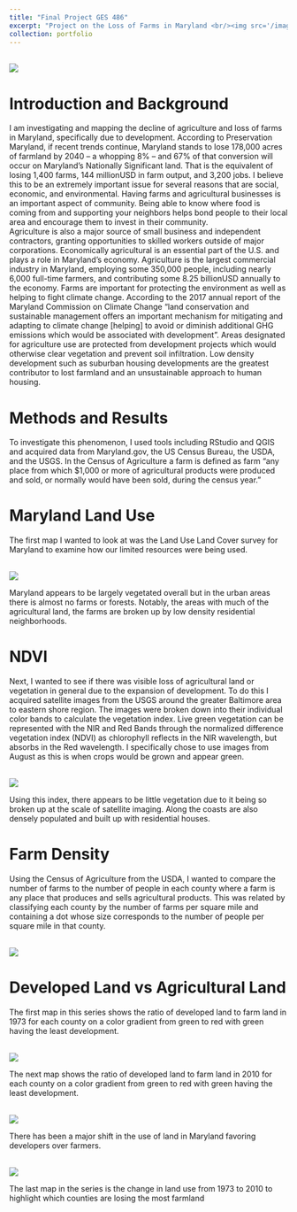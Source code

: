 ```yaml
---
title: "Final Project GES 486"
excerpt: "Project on the Loss of Farms in Maryland <br/><img src='/images/clagett-barns-with-sunflowers-roshani-kothari-1171x593.png'>"
collection: portfolio
---
```


<br/><img src='/images/farm.png'>

Introduction and Background
=====
I am investigating and mapping the decline of agriculture and loss of farms in Maryland, specifically due to development.
According to Preservation Maryland, if recent trends continue, Maryland stands to lose 178,000 acres of farmland by 
2040 – a whopping 8% – and 67% of that conversion will occur on Maryland’s Nationally Significant land. That 
is the equivalent of losing 1,400 farms, 144 millionUSD in farm output, and 3,200 jobs. I believe this to be an
extremely important issue for several reasons that are social, economic, and environmental.  Having farms and 
agricultural businesses is an important aspect of community.  Being able to know where food is coming from and 
supporting your neighbors helps bond people to their local area and encourage them to invest in their community.  
Agriculture is also a major source of small business and independent contractors, granting opportunities to skilled
workers outside of major corporations.  Economically agricultural is an essential part of the U.S. and plays a role
in Maryland’s economy. Agriculture is the largest commercial industry in Maryland, employing some 350,000 people,
including nearly 6,000 full-time farmers, and contributing some 8.25 billionUSD annually to the economy. Farms are
important for protecting the environment as well as helping to fight climate change. According to the 2017 annual
report of the Maryland Commission on Climate Change “land conservation and sustainable management offers an important
mechanism for mitigating and adapting to climate change [helping] to avoid or diminish additional GHG emissions which
would be associated with development”.   Areas designated for agriculture use are protected from development projects
which would otherwise clear vegetation and prevent soil infiltration.   Low density development such as suburban housing
developments are the greatest contributor to lost farmland and an unsustainable approach to human housing.


Methods and Results
======

To investigate this phenomenon, I used tools including RStudio and QGIS and acquired data from Maryland.gov, the US Census
Bureau, the USDA, and the USGS.  In the Census of Agriculture a farm is defined as farm “any place from which $1,000 or more
of agricultural products were produced and sold, or normally would have been sold, during the census year.”  

Maryland Land Use
=
The first map I wanted to look at was the Land Use Land Cover survey for Maryland to examine how our limited resources were 
being used.  


<br/><img src='/images/landuse.png'>

Maryland appears to be largely vegetated overall but in the urban areas there is almost no farms or forests. Notably, the areas
with much of the agricultural land, the farms are broken up by low density residential neighborhoods. 


NDVI
=
Next, I wanted to see if there was visible loss of agricultural land or vegetation in general due to the expansion of development.
To do this I acquired satellite images from the USGS around the greater Baltimore area to eastern shore region. The images were broken 
down into their individual color bands to calculate the vegetation index. Live green vegetation can be represented with the NIR and
Red Bands through the normalized difference vegetation index (NDVI) as chlorophyll reflects in the NIR wavelength, but absorbs in the 
Red wavelength.  I specifically chose to use images from August as this is when crops would be grown and appear green.


<br/><img src='/images/NDVI.png'>


Using this index, there appears to be little vegetation due to it being so broken up at the scale of satellite imaging.  Along the 
coasts are also densely populated and built up with residential houses. 


Farm Density
=
Using the Census of Agriculture from the USDA, I wanted to compare the number of farms to the number of people in each county where a 
farm is any place that produces and sells agricultural products.  This was related by classifying each county by the number of farms per 
square mile and containing a dot whose size corresponds to the number of people per square mile in that county. 


<br/><img src='/images/farmdensity.png'>



Developed Land vs Agricultural Land
=

The first map in this series shows the ratio of developed land to farm land in 1973 for each county on a color gradient from green to red 
with green having the least development.  


<br/><img src='/images/LU1973.png'>


The next map shows the ratio of developed land to farm land in 2010 for each county on a color gradient from green to red with green having
the least development.


<br/><img src='/images/LU2010.png'>

There has been a major shift in the use of land in Maryland favoring developers over farmers.


<br/><img src='/images/deltafarm.png'>

The last map in the series is the change in land use from 1973 to 2010 to highlight which counties are losing the most farmland






